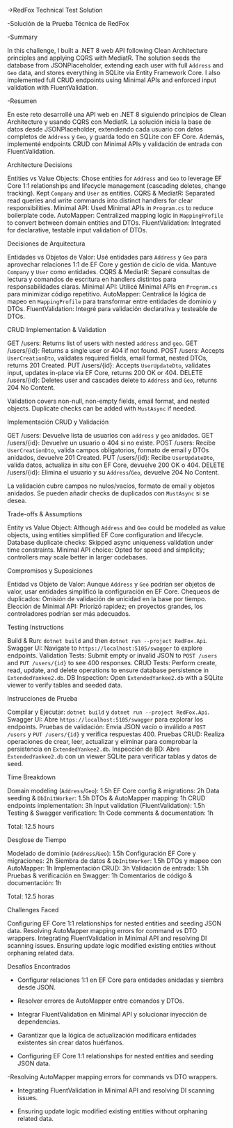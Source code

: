 ->RedFox Technical Test Solution

-Solución de la Prueba Técnica de RedFox

-Summary

In this challenge, I built a .NET 8 web API following Clean Architecture principles and applying CQRS with MediatR. The solution seeds the database from JSONPlaceholder, extending each user with full `Address` and `Geo` data, and stores everything in SQLite via Entity Framework Core. I also implemented full CRUD endpoints using Minimal APIs and enforced input validation with FluentValidation.

-Resumen

En este reto desarrollé una API web en .NET 8 siguiendo principios de Clean Architecture y usando CQRS con MediatR. La solución inicia la base de datos desde JSONPlaceholder, extendiendo cada usuario con datos completos de `Address` y `Geo`, y guarda todo en SQLite con EF Core. Además, implementé endpoints CRUD con Minimal APIs y validación de entrada con FluentValidation.

Architecture Decisions

Entities vs Value Objects: Chose entities for `Address` and `Geo` to leverage EF Core 1:1 relationships and lifecycle management (cascading deletes, change tracking). Kept `Company` and `User` as entities.
CQRS & MediatR: Separated read queries and write commands into distinct handlers for clear responsibilities.
Minimal API: Used Minimal APIs in `Program.cs` to reduce boilerplate code.
AutoMapper: Centralized mapping logic in `MappingProfile` to convert between domain entities and DTOs.
FluentValidation: Integrated for declarative, testable input validation of DTOs.

Decisiones de Arquitectura

Entidades vs Objetos de Valor: Usé entidades para `Address` y `Geo` para aprovechar relaciones 1:1 de EF Core y gestión de ciclo de vida. Mantuve `Company` y `User` como entidades.
CQRS & MediatR: Separé consultas de lectura y comandos de escritura en handlers distintos para responsabilidades claras.
Minimal API: Utilicé Minimal APIs en `Program.cs` para minimizar código repetitivo.
AutoMapper: Centralicé la lógica de mapeo en `MappingProfile` para transformar entre entidades de dominio y DTOs.
FluentValidation: Integré para validación declarativa y testeable de DTOs.

CRUD Implementation & Validation

GET /users: Returns list of users with nested `address` and `geo`.
GET /users/{id}: Returns a single user or 404 if not found.
POST /users: Accepts `UserCreationDto`, validates required fields, email format, nested DTOs, returns 201 Created.
PUT /users/{id}: Accepts `UserUpdateDto`, validates input, updates in-place via EF Core, returns 200 OK or 404.
DELETE /users/{id}: Deletes user and cascades delete to `Address` and `Geo`, returns 204 No Content.

Validation covers non-null, non-empty fields, email format, and nested objects. Duplicate checks can be added with `MustAsync` if needed.

Implementación CRUD y Validación

GET /users: Devuelve lista de usuarios con `address` y `geo` anidados.
GET /users/{id}: Devuelve un usuario o 404 si no existe.
POST /users: Recibe `UserCreationDto`, valida campos obligatorios, formato de email y DTOs anidados, devuelve 201 Created.
PUT /users/{id}: Recibe `UserUpdateDto`, valida datos, actualiza in situ con EF Core, devuelve 200 OK o 404.
DELETE /users/{id}: Elimina el usuario y su `Address`/`Geo`, devuelve 204 No Content.

La validación cubre campos no nulos/vacíos, formato de email y objetos anidados. Se pueden añadir checks de duplicados con `MustAsync` si se desea.

Trade-offs & Assumptions

Entity vs Value Object: Although `Address` and `Geo` could be modeled as value objects, using entities simplified EF Core configuration and lifecycle.
Database duplicate checks: Skipped async uniqueness validation under time constraints.
Minimal API choice: Opted for speed and simplicity; controllers may scale better in larger codebases.

Compromisos y Suposiciones

Entidad vs Objeto de Valor: Aunque `Address` y `Geo` podrían ser objetos de valor, usar entidades simplificó la configuración en EF Core.
Chequeos de duplicados: Omisión de validación de unicidad en la base por tiempo.
Elección de Minimal API: Priorizó rapidez; en proyectos grandes, los controladores podrían ser más adecuados.

Testing Instructions

Build & Run: `dotnet build` and then `dotnet run --project RedFox.Api`.
Swagger UI: Navigate to `https://localhost:5105/swagger` to explore endpoints.
Validation Tests: Submit empty or invalid JSON to `POST /users` and `PUT /users/{id}` to see 400 responses.
CRUD Tests: Perform create, read, update, and delete operations to ensure database persistence in `ExtendedYankee2.db`.
DB Inspection: Open `ExtendedYankee2.db` with a SQLite viewer to verify tables and seeded data.

Instrucciones de Prueba

Compilar y Ejecutar: `dotnet build` y `dotnet run --project RedFox.Api`.
Swagger UI: Abre `https://localhost:5105/swagger` para explorar los endpoints.
Pruebas de validación: Envía JSON vacío o inválido a `POST /users` y `PUT /users/{id}` y verifica respuestas 400.
Pruebas CRUD: Realiza operaciones de crear, leer, actualizar y eliminar para comprobar la persistencia en `ExtendedYankee2.db`.
Inspección de BD: Abre `ExtendedYankee2.db` con un viewer SQLite para verificar tablas y datos de seed.

Time Breakdown

Domain modeling (`Address`/`Geo`): 1.5h
EF Core config & migrations: 2h
Data seeding & `DbInitWorker`: 1.5h
DTOs & AutoMapper mapping: 1h
CRUD endpoints implementation: 3h
Input validation (FluentValidation): 1.5h
Testing & Swagger verification: 1h
Code comments & documentation: 1h

Total: 12.5 hours

Desglose de Tiempo

Modelado de dominio (`Address`/`Geo`): 1.5h
Configuración EF Core y migraciones: 2h
Siembra de datos & `DbInitWorker`: 1.5h
DTOs y mapeo con AutoMapper: 1h
Implementación CRUD: 3h
Validación de entrada: 1.5h
Pruebas & verificación en Swagger: 1h
Comentarios de código & documentación: 1h

Total: 12.5 horas

Challenges Faced

Configuring EF Core 1:1 relationships for nested entities and seeding JSON data.
Resolving AutoMapper mapping errors for command vs DTO wrappers.
Integrating FluentValidation in Minimal API and resolving DI scanning issues.
Ensuring update logic modified existing entities without orphaning related data.

Desafíos Encontrados

- Configurar relaciones 1:1 en EF Core para entidades anidadas y siembra desde JSON.

- Resolver errores de AutoMapper entre comandos y DTOs.

- Integrar FluentValidation en Minimal API y solucionar inyección de dependencias.

- Garantizar que la lógica de actualización modificara entidades existentes sin crear datos huérfanos.

- Configuring EF Core 1:1 relationships for nested entities and seeding JSON data.

-Resolving AutoMapper mapping errors for commands vs DTO wrappers.

- Integrating FluentValidation in Minimal API and resolving DI scanning issues.

- Ensuring update logic modified existing entities without orphaning related data.

